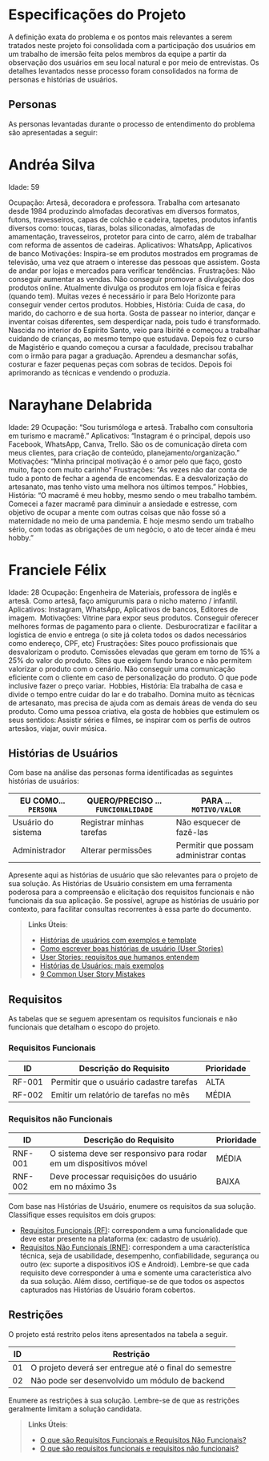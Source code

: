# Especificações do Projeto

A definição exata do problema e os pontos mais relevantes a serem tratados neste projeto foi consolidada com a participação dos usuários em um trabalho de imersão feita pelos membros da equipe a partir da observação dos usuários em seu local natural e por meio de entrevistas. Os detalhes levantados nesse processo foram consolidados na forma de personas e histórias de usuários. 


## Personas
As personas levantadas durante o processo de entendimento do problema são apresentadas a seguir:   

# Andréa Silva 

Idade: 59 

Ocupação: Artesã, decoradora e professora. Trabalha com artesanato desde 1984 produzindo almofadas decorativas em diversos formatos, futons, travesseiros, capas de colchão e cadeira, tapetes, produtos infantis diversos como: toucas, tiaras, bolas siliconadas, almofadas de amamentação, travesseiros, protetor para cinto de carro, além de trabalhar com reforma de assentos de cadeiras. 
Aplicativos: WhatsApp, Aplicativos de banco
Motivações: Inspira-se em produtos mostrados em programas de televisão, uma vez que atraem o interesse das pessoas que assistem. Gosta de andar por lojas e mercados para verificar tendências.  
Frustrações: Não conseguir aumentar as vendas. Não conseguir promover a divulgação dos produtos online. Atualmente divulga os produtos em loja física e feiras (quando tem). Muitas vezes é necessário ir para Belo Horizonte para conseguir vender certos produtos. 
Hobbies, História: Cuida de casa, do marido, do cachorro e de sua horta. Gosta de passear no interior, dançar e inventar coisas diferentes, sem desperdiçar nada, pois tudo é transformado. Nascida no interior do Espírito Santo, veio para Ibirité e começou a trabalhar cuidando de crianças, ao mesmo tempo que estudava. Depois fez o curso de Magistério e quando começou a cursar a faculdade, precisou trabalhar com o irmão para pagar a graduação. Aprendeu a desmanchar sofás, costurar e fazer pequenas peças com sobras de tecidos. Depois foi aprimorando as técnicas e vendendo o produzia. 

# Narayhane Delabrida  
Idade: 29 
Ocupação: “Sou turismóloga e artesã. Trabalho com consultoria em turismo e macramê.” 
Aplicativos: “Instagram é o principal, depois uso Facebook, WhatsApp, Canva, Trello. São os de comunicação direta com meus clientes, para criação de conteúdo, planejamento/organização.” 
Motivações: “Minha principal motivação é o amor pelo que faço, gosto muito, faço com muito carinho“ 
Frustrações: “As vezes não dar conta de tudo a ponto de fechar a agenda de encomendas. E a desvalorização do artesanato, mas tenho visto uma melhora nos últimos tempos.” 
Hobbies, História: “O macramê é meu hobby, mesmo sendo o meu trabalho também. Comecei a fazer macramê para diminuir a ansiedade e estresse, com objetivo de ocupar a mente com outras coisas que não fosse só a maternidade no meio de uma pandemia. E hoje mesmo sendo um trabalho sério, com todas as obrigações de um negócio, o ato de tecer ainda é meu hobby.”  


# Franciele Félix  
Idade: 28 
Ocupação: Engenheira de Materiais, professora de inglês e artesã. Como artesã, faço amigurumis para o nicho materno / infantil.  
Aplicativos: Instagram, WhatsApp, Aplicativos de bancos, Editores de imagem.  
Motivações: Vitrine para expor seus produtos. Conseguir oferecer melhores formas de pagamento para o cliente.   Desburocratizar e facilitar a logística de envio e entrega (o site já coleta todos os dados necessários como endereço, CPF, etc)
Frustrações: Sites pouco profissionais que desvalorizam o produto. Comissões elevadas que geram em torno de 15% a 25% do valor do produto. Sites que exigem fundo branco e não permitem valorizar o produto com o cenário. Não conseguir uma comunicação eficiente com o cliente em caso de personalização do produto. O que pode inclusive fazer o preço variar.  
Hobbies, História: Ela trabalha de casa e divide o tempo entre cuidar do lar e do trabalho. Domina muito as técnicas de artesanato, mas precisa de ajuda com as demais áreas de venda do seu produto. Como uma pessoa criativa, ela gosta de hobbies que estimulem os seus sentidos: Assistir séries e filmes, se inspirar com os perfis de outros artesãos, viajar, ouvir música.  

## Histórias de Usuários

Com base na análise das personas forma identificadas as seguintes histórias de usuários:

|EU COMO... `PERSONA`| QUERO/PRECISO ... `FUNCIONALIDADE` |PARA ... `MOTIVO/VALOR`                 |
|--------------------|------------------------------------|----------------------------------------|
|Usuário do sistema  | Registrar minhas tarefas           | Não esquecer de fazê-las               |
|Administrador       | Alterar permissões                 | Permitir que possam administrar contas |

Apresente aqui as histórias de usuário que são relevantes para o projeto de sua solução. As Histórias de Usuário consistem em uma ferramenta poderosa para a compreensão e elicitação dos requisitos funcionais e não funcionais da sua aplicação. Se possível, agrupe as histórias de usuário por contexto, para facilitar consultas recorrentes à essa parte do documento.

> **Links Úteis**:
> - [Histórias de usuários com exemplos e template](https://www.atlassian.com/br/agile/project-management/user-stories)
> - [Como escrever boas histórias de usuário (User Stories)](https://medium.com/vertice/como-escrever-boas-users-stories-hist%C3%B3rias-de-usu%C3%A1rios-b29c75043fac)
> - [User Stories: requisitos que humanos entendem](https://www.luiztools.com.br/post/user-stories-descricao-de-requisitos-que-humanos-entendem/)
> - [Histórias de Usuários: mais exemplos](https://www.reqview.com/doc/user-stories-example.html)
> - [9 Common User Story Mistakes](https://airfocus.com/blog/user-story-mistakes/)

## Requisitos

As tabelas que se seguem apresentam os requisitos funcionais e não funcionais que detalham o escopo do projeto.

### Requisitos Funcionais

|ID    | Descrição do Requisito  | Prioridade |
|------|-----------------------------------------|----|
|RF-001| Permitir que o usuário cadastre tarefas | ALTA | 
|RF-002| Emitir um relatório de tarefas no mês   | MÉDIA |


### Requisitos não Funcionais

|ID     | Descrição do Requisito  |Prioridade |
|-------|-------------------------|----|
|RNF-001| O sistema deve ser responsivo para rodar em um dispositivos móvel | MÉDIA | 
|RNF-002| Deve processar requisições do usuário em no máximo 3s |  BAIXA | 

Com base nas Histórias de Usuário, enumere os requisitos da sua solução. Classifique esses requisitos em dois grupos:

- [Requisitos Funcionais
 (RF)](https://pt.wikipedia.org/wiki/Requisito_funcional):
 correspondem a uma funcionalidade que deve estar presente na
  plataforma (ex: cadastro de usuário).
- [Requisitos Não Funcionais
  (RNF)](https://pt.wikipedia.org/wiki/Requisito_n%C3%A3o_funcional):
  correspondem a uma característica técnica, seja de usabilidade,
  desempenho, confiabilidade, segurança ou outro (ex: suporte a
  dispositivos iOS e Android).
Lembre-se que cada requisito deve corresponder à uma e somente uma
característica alvo da sua solução. Além disso, certifique-se de que
todos os aspectos capturados nas Histórias de Usuário foram cobertos.

## Restrições

O projeto está restrito pelos itens apresentados na tabela a seguir.

|ID| Restrição                                             |
|--|-------------------------------------------------------|
|01| O projeto deverá ser entregue até o final do semestre |
|02| Não pode ser desenvolvido um módulo de backend        |


Enumere as restrições à sua solução. Lembre-se de que as restrições geralmente limitam a solução candidata.

> **Links Úteis**:
> - [O que são Requisitos Funcionais e Requisitos Não Funcionais?](https://codificar.com.br/requisitos-funcionais-nao-funcionais/)
> - [O que são requisitos funcionais e requisitos não funcionais?](https://analisederequisitos.com.br/requisitos-funcionais-e-requisitos-nao-funcionais-o-que-sao/)
